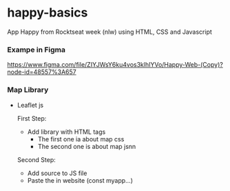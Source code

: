 # happy-basics

App Happy from Rocktseat week (nlw) using HTML, CSS and Javascript

### Exampe in Figma

https://www.figma.com/file/ZIYJWsY6ku4vos3klhIYVo/Happy-Web-(Copy)?node-id=48557%3A657

### Map Library

- Leaflet js

  First Step:

  - Add library with HTML tags
    - The first one ia about map css
    - The second one is about map jsnn

  Second Step:

  - Add source to JS file
  - Paste the in website (const myapp...)
  
